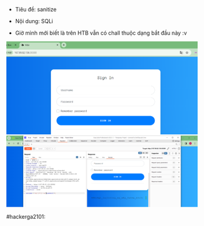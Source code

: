 - Tiêu đề: sanitize
- Nội dung: SQLi

- Giờ mình mới biết là trên HTB vẫn có chall thuộc dạng bắt đầu này :v 

![Alt text](<../image/12.1.png>)
![Alt text](<../image/12.2.png>)

#hackerga2101: